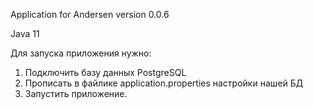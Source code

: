 Application for Andersen
version 0.0.6

Java 11


Для запуска приложения нужно:
1. Подключить базу данных PostgreSQL
2. Прописать в файлике application.properties настройки нашей БД
3. Запустить приложение.